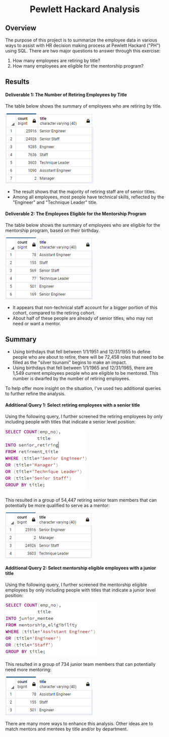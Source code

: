 <h1 align="center">Pewlett Hackard Analysis</h1>

## Overview
The purpose of this project is to summarize the employee data in various ways to assist with HR decision making process at Pewlett Hackard ("PH") using SQL. There are two major questions to answer through this exercise:
1. How many employees are retiring by title?
2. How many employees are eligible for the mentorship program?

## Results

#### Deliverable 1: The Number of Retiring Employees by Title

The table below shows the summary of employees who are retiring by title.

![](https://github.com/lu-chang-axonic/Pewlett-Hackard-Analysis/blob/main/Image/Retiring.PNG)
* The result shows that the majority of retiring staff are of senior titles.
* Among all employees, most people have technical skills, reflected by the "Engineer" and "Technique Leader" title.

#### Deliverable 2: The Employees Eligible for the Mentorship Program

The table below shows the summary of employees who are eligible for the mentorship program, based on their birthday.

![](https://github.com/lu-chang-axonic/Pewlett-Hackard-Analysis/blob/main/Image/mentee.PNG)
* It appears that non-technical staff account for a bigger portion of this cohort, compared to the retiring cohort. 
* About half of these people are already of senior titles, who may not need or want a mentor.

## Summary

* Using birthdays that fell between 1/1/1951 and 12/31/1955 to define people who are about to retire, there will be 72,458 roles that need to be filled as the "silver tsunami" begins to make an impact. 
* Using birthdays that fell between 1/1/1965 and 12/31/1965, there are 1,549 current employees people who are eligible to be mentored. This number is dwarfed by the number of retiring employees.

To help offer more insight on the situation, I've used two additional queries to further refine the analysis.

#### Additional Query 1: Select retiring employees with a senior title
Using the following query, I further screened the retiring employees by only including people with titles that indicate a senior level position:

![](https://github.com/lu-chang-axonic/Pewlett-Hackard-Analysis/blob/main/Image/Senior%20Retiring%20Query.PNG)

This resulted in a group of 54,447 retiring senior team members that can potentially be more qualified to serve as a mentor:

![](https://github.com/lu-chang-axonic/Pewlett-Hackard-Analysis/blob/main/Image/Senior%20Retiring.PNG)

#### Additional Query 2: Select mentorship eligible employees with a junior title
Using the following query, I further screened the mentorship eligible employees by only including people with titles that indicate a junior level position:

![](https://github.com/lu-chang-axonic/Pewlett-Hackard-Analysis/blob/main/Image/Junior%20Query.PNG)

This resulted in a group of 734 junior team members that can potentially need more mentoring:

![](https://github.com/lu-chang-axonic/Pewlett-Hackard-Analysis/blob/main/Image/Junior.PNG)

There are many more ways to enhance this analysis. Other ideas are to match mentors and mentees by title and/or by department.
